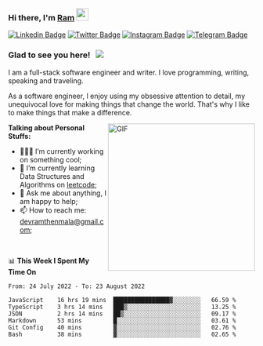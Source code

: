 ### Hi there, I'm <a href="#" target="_blank">Ram</a> <img src="https://media.giphy.com/media/hvRJCLFzcasrR4ia7z/giphy.gif" width="25" height="25">

[![Linkedin Badge](https://img.shields.io/badge/-LinkedIn-0e76a8?style=flat-square&logo=Linkedin&logoColor=white)](https://www.linkedin.com/in/ramdevengineer/)
[![Twitter Badge](https://img.shields.io/badge/-Twitter-00acee?style=flat-square&logo=Twitter&logoColor=white)](https://twitter.com/ramthenmala)
[![Instagram Badge](https://img.shields.io/badge/-Instagram-e4405f?style=flat-square&logo=Instagram&logoColor=white)](https://instagram.com/ramthenmala/)
[![Telegram Badge](https://img.shields.io/badge/-Telegram-0088cc?style=flat-square&logo=Telegram&logoColor=white)](https://t.me/ramthenmala)

### Glad to see you here! &nbsp; ![](https://visitor-badge.glitch.me/badge?page_id=ramthenmala)

I am a full-stack software engineer and writer. I love programming, writing, speaking and traveling.

As a software engineer, I enjoy using my obsessive attention to detail, my unequivocal love for making things that change the world. That's why I like to make things that make a difference.

<img align="right" alt="GIF" src="https://user-images.githubusercontent.com/4328468/157245666-f4dd5472-5b11-4727-baaf-69e90e372b69.gif?raw=true" width="300" />

**Talking about Personal Stuffs:**

- 👨🏻‍💻 I’m currently working on something cool;
- 🚀 I’m currently learning Data Structures and Algorithms on [leetcode](https://leetcode.com/ramthenmala);
- 💬 Ask me about anything, I am happy to help; 
- 📫 How to reach me: devramthenmala@gmail.com;

</br>

📊 **This Week I Spent My Time On** 
<!--START_SECTION:waka-->

```text
From: 24 July 2022 - To: 23 August 2022

JavaScript    16 hrs 19 mins  ████████████████▓░░░░░░░░   66.59 %
TypeScript    3 hrs 14 mins   ███▒░░░░░░░░░░░░░░░░░░░░░   13.25 %
JSON          2 hrs 14 mins   ██▒░░░░░░░░░░░░░░░░░░░░░░   09.17 %
Markdown      53 mins         █░░░░░░░░░░░░░░░░░░░░░░░░   03.61 %
Git Config    40 mins         ▓░░░░░░░░░░░░░░░░░░░░░░░░   02.76 %
Bash          38 mins         ▓░░░░░░░░░░░░░░░░░░░░░░░░   02.65 %
```

<!--END_SECTION:waka-->



